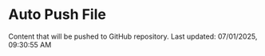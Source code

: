 # Auto Push File

Content that will be pushed to GitHub repository.
Last updated: 07/01/2025, 09:30:55 AM